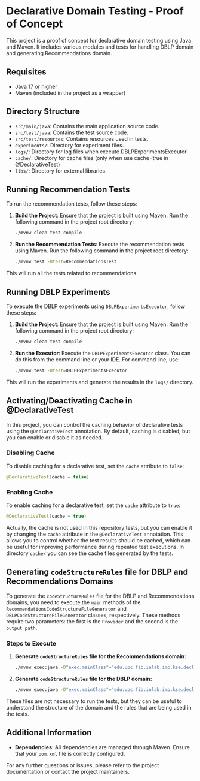# Declarative Domain Testing - Proof of Concept

This project is a proof of concept for declarative domain testing using Java and Maven. It includes various modules and tests for handling DBLP domain and generating Recommendations domain.

## Requisites

- Java 17 or higher
- Maven (included in the project as a wrapper)

## Directory Structure

- `src/main/java`: Contains the main application source code.
- `src/test/java`: Contains the test source code.
- `src/test/resources`: Contains resources used in tests.
- `experiments/`: Directory for experiment files.
- `logs/`: Directory for log files when execute DBLPExperimentsExecutor
- `cache/`: Directory for cache files (only when use cache=true in @DeclarativeTest)
- `libs/`: Directory for external libraries.

## Running Recommendation Tests

To run the recommendation tests, follow these steps:

1. **Build the Project**: Ensure that the project is built using Maven. Run the following command in the project root directory:
    ```sh
    ./mvnw clean test-compile
    ```

2. **Run the Recommendation Tests**: Execute the recommendation tests using Maven. Run the following command in the project root directory:
    ```sh
    ./mvnw test -Dtest=RecommendationsTest
    ```

This will run all the tests related to recommendations.

## Running DBLP Experiments

To execute the DBLP experiments using `DBLPExperimentsExecutor`, follow these steps:

1. **Build the Project**: Ensure that the project is built using Maven. Run the following command in the project root directory:
    ```sh
    ./mvnw clean test-compile 
    ```

2. **Run the Executor**: Execute the `DBLPExperimentsExecutor` class. You can do this from the command line or your IDE. For command line, use:
    ```sh
    ./mvnw test -Dtest=DBLPExperimentsExecutor
    ```

This will run the experiments and generate the results in the `logs/` directory.

## Activating/Deactivating Cache in @DeclarativeTest

In this project, you can control the caching behavior of declarative tests using the `@DeclarativeTest` annotation. By default, caching is disabled, but you can enable or disable it as needed.

### Disabling Cache

To disable caching for a declarative test, set the `cache` attribute to `false`:

```java
@DeclarativeTest(cache = false)
```

### Enabling Cache

To enable caching for a declarative test, set the `cache` attribute to `true`:

```java
@DeclarativeTest(cache = true)
```

Actually, the cache is not used in this repository tests, but you can enable it by changing the `cache` attribute in the `@DeclarativeTest` annotation.
This allows you to control whether the test results should be cached, which can be useful for improving performance during repeated test executions.
In directory `cache/` you can see the cache files generated by the tests.

## Generating `codeStructureRules` file for DBLP and Recommendations Domains

To generate the `codeStructureRules` file for the DBLP and Recommendations domains, you need to execute the `main` methods of the `RecommendationsCodeStructureFileGenerator` and `DBLPCodeStructureFileGenerator` classes, respectively. These methods require two parameters: the first is the `Provider` and the second is the `output path`.

### Steps to Execute

1. **Generate `codeStructureRules` file for the Recommendations domain:**

    ```sh
    ./mvnw exec:java -D"exec.mainClass"="edu.upc.fib.inlab.imp.kse.declarative_domain_testing_poc.recommendations.factory.RecommendationsCodeStructureFileGenerator" -D"exec.args"="edu.upc.fib.inlab.imp.kse.declarative_domain_testing_poc.recommendations.factory.RecommendationsDomainModelProvider ." -D"exec.classpathScope"="test"
    ```

2. **Generate `codeStructureRules` file for the DBLP domain:**

    ```sh
    ./mvnw exec:java -D"exec.mainClass"="edu.upc.fib.inlab.imp.kse.declarative_domain_testing_poc.dblp.factory.DBLPCodeStructureFileGenerator" -D"exec.args"="edu.upc.fib.inlab.imp.kse.declarative_domain_testing_poc.dblp.factory.DBLPDomainModelProvider ." -D"exec.classpathScope"="test"
    ```
   
These files are not necessary to run the tests, but they can be useful to understand the structure of the domain and the rules that are being used in the tests.

## Additional Information

- **Dependencies**: All dependencies are managed through Maven. Ensure that your `pom.xml` file is correctly configured.

For any further questions or issues, please refer to the project documentation or contact the project maintainers.
